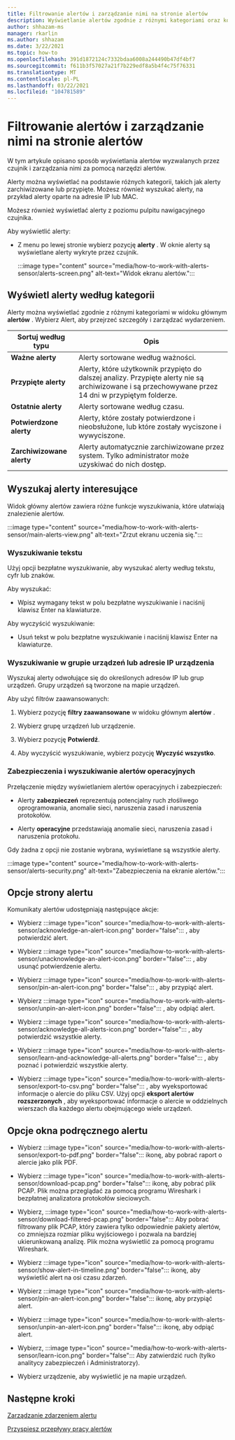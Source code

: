 ```yaml
---
title: Filtrowanie alertów i zarządzanie nimi na stronie alertów
description: Wyświetlanie alertów zgodnie z różnymi kategoriami oraz korzystanie z funkcji wyszukiwania w celu ułatwienia wyszukiwania interesujących alertów.
author: shhazam-ms
manager: rkarlin
ms.author: shhazam
ms.date: 3/22/2021
ms.topic: how-to
ms.openlocfilehash: 391d1872124c7332bdaa6008a244490b47df4bf7
ms.sourcegitcommit: f611b3f57027a21f7b229edf8a5b4f4c75f76331
ms.translationtype: MT
ms.contentlocale: pl-PL
ms.lasthandoff: 03/22/2021
ms.locfileid: "104781589"
---
```

# <a name="filter-and-manage-alerts-from-the-alerts-page"></a>Filtrowanie alertów i zarządzanie nimi na stronie alertów 

W tym artykule opisano sposób wyświetlania alertów wyzwalanych przez czujnik i zarządzania nimi za pomocą narzędzi alertów.

Alerty można wyświetlać na podstawie różnych kategorii, takich jak alerty zarchiwizowane lub przypięte. Możesz również wyszukać alerty, na przykład alerty oparte na adresie IP lub MAC.  

Możesz również wyświetlać alerty z poziomu pulpitu nawigacyjnego czujnika.

Aby wyświetlić alerty:

- Z menu po lewej stronie wybierz pozycję **alerty** . W oknie alerty są wyświetlane alerty wykryte przez czujnik.

  :::image type="content" source="media/how-to-work-with-alerts-sensor/alerts-screen.png" alt-text="Widok ekranu alertów.":::

## <a name="view-alerts-by-category"></a>Wyświetl alerty według kategorii

Alerty można wyświetlać zgodnie z różnymi kategoriami w widoku głównym **alertów** . Wybierz Alert, aby przejrzeć szczegóły i zarządzać wydarzeniem.

| Sortuj według typu | Opis |
|--|--|
| **Ważne alerty** | Alerty sortowane według ważności. |
| **Przypięte alerty** | Alerty, które użytkownik przypięto do dalszej analizy. Przypięte alerty nie są archiwizowane i są przechowywane przez 14 dni w przypiętym folderze. |
| **Ostatnie alerty** | Alerty sortowane według czasu. |
| **Potwierdzone alerty** | Alerty, które zostały potwierdzone i nieobsłużone, lub które zostały wyciszone i wywyciszone. |
| **Zarchiwizowane alerty** | Alerty automatycznie zarchiwizowane przez system. Tylko administrator może uzyskiwać do nich dostęp. |

## <a name="search-for-alerts-of-interest"></a>Wyszukaj alerty interesujące

Widok główny alertów zawiera różne funkcje wyszukiwania, które ułatwiają znalezienie alertów.

:::image type="content" source="media/how-to-work-with-alerts-sensor/main-alerts-view.png" alt-text="Zrzut ekranu uczenia się.":::

### <a name="text-search"></a>Wyszukiwanie tekstu

Użyj opcji bezpłatne wyszukiwanie, aby wyszukać alerty według tekstu, cyfr lub znaków.

Aby wyszukać:

- Wpisz wymagany tekst w polu bezpłatne wyszukiwanie i naciśnij klawisz Enter na klawiaturze.

Aby wyczyścić wyszukiwanie:

- Usuń tekst w polu bezpłatne wyszukiwanie i naciśnij klawisz Enter na klawiaturze.

### <a name="device-group-or-device-ip-address-search"></a>Wyszukiwanie w grupie urządzeń lub adresie IP urządzenia

Wyszukaj alerty odwołujące się do określonych adresów IP lub grup urządzeń. Grupy urządzeń są tworzone na mapie urządzeń.

Aby użyć filtrów zaawansowanych:

1. Wybierz pozycję **filtry zaawansowane** w widoku głównym **alertów** .

2. Wybierz grupę urządzeń lub urządzenie.

3. Wybierz pozycję **Potwierdź**.

4. Aby wyczyścić wyszukiwanie, wybierz pozycję **Wyczyść wszystko**.

### <a name="security-versus-operational-alert-search"></a>Zabezpieczenia i wyszukiwanie alertów operacyjnych

Przełączenie między wyświetlaniem alertów operacyjnych i zabezpieczeń:

- Alerty **zabezpieczeń** reprezentują potencjalny ruch złośliwego oprogramowania, anomalie sieci, naruszenia zasad i naruszenia protokołów.

- Alerty **operacyjne** przedstawiają anomalie sieci, naruszenia zasad i naruszenia protokołu.

Gdy żadna z opcji nie zostanie wybrana, wyświetlane są wszystkie alerty.

:::image type="content" source="media/how-to-work-with-alerts-sensor/alerts-security.png" alt-text="Zabezpieczenia na ekranie alertów.":::

## <a name="alert-page-options"></a>Opcje strony alertu

Komunikaty alertów udostępniają następujące akcje:

- Wybierz :::image type="icon" source="media/how-to-work-with-alerts-sensor/acknowledge-an-alert-icon.png" border="false"::: , aby potwierdzić alert.

- Wybierz :::image type="icon" source="media/how-to-work-with-alerts-sensor/unacknowledge-an-alert-icon.png" border="false"::: , aby usunąć potwierdzenie alertu.

- Wybierz :::image type="icon" source="media/how-to-work-with-alerts-sensor/pin-an-alert-icon.png" border="false"::: , aby przypiąć alert.

- Wybierz :::image type="icon" source="media/how-to-work-with-alerts-sensor/unpin-an-alert-icon.png" border="false"::: , aby odpiąć alert.

- Wybierz :::image type="icon" source="media/how-to-work-with-alerts-sensor/acknowledge-all-alerts-icon.png" border="false"::: , aby potwierdzić wszystkie alerty.

- Wybierz :::image type="icon" source="media/how-to-work-with-alerts-sensor/learn-and-acknowledge-all-alerts.png" border="false"::: , aby poznać i potwierdzić wszystkie alerty.

- Wybierz :::image type="icon" source="media/how-to-work-with-alerts-sensor/export-to-csv.png" border="false"::: , aby wyeksportować informacje o alercie do pliku CSV. Użyj opcji **eksport alertów rozszerzonych** , aby wyeksportować informacje o alercie w oddzielnych wierszach dla każdego alertu obejmującego wiele urządzeń.

## <a name="alert-pop-up-window-options"></a>Opcje okna podręcznego alertu

- Wybierz :::image type="icon" source="media/how-to-work-with-alerts-sensor/export-to-pdf.png" border="false"::: ikonę, aby pobrać raport o alercie jako plik PDF.

- Wybierz :::image type="icon" source="media/how-to-work-with-alerts-sensor/download-pcap.png" border="false"::: ikonę, aby pobrać plik PCAP. Plik można przeglądać za pomocą programu Wireshark i bezpłatnej analizatora protokołów sieciowych.

- Wybierz, :::image type="icon" source="media/how-to-work-with-alerts-sensor/download-filtered-pcap.png" border="false"::: Aby pobrać filtrowany plik PCAP, który zawiera tylko odpowiednie pakiety alertów, co zmniejsza rozmiar pliku wyjściowego i pozwala na bardziej ukierunkowaną analizę. Plik można wyświetlić za pomocą programu Wireshark.

- Wybierz :::image type="icon" source="media/how-to-work-with-alerts-sensor/show-alert-in-timeline.png" border="false"::: ikonę, aby wyświetlić alert na osi czasu zdarzeń.

- Wybierz :::image type="icon" source="media/how-to-work-with-alerts-sensor/pin-an-alert-icon.png" border="false"::: ikonę, aby przypiąć alert.

- Wybierz :::image type="icon" source="media/how-to-work-with-alerts-sensor/unpin-an-alert-icon.png" border="false"::: ikonę, aby odpiąć alert.

- Wybierz, :::image type="icon" source="media/how-to-work-with-alerts-sensor/learn-icon.png" border="false"::: Aby zatwierdzić ruch (tylko analitycy zabezpieczeń i Administratorzy).

- Wybierz urządzenie, aby wyświetlić je na mapie urządzeń.

## <a name="next-steps"></a>Następne kroki

[Zarządzanie zdarzeniem alertu](how-to-manage-the-alert-event.md)

[Przyspiesz przepływy pracy alertów](how-to-accelerate-alert-incident-response.md)
